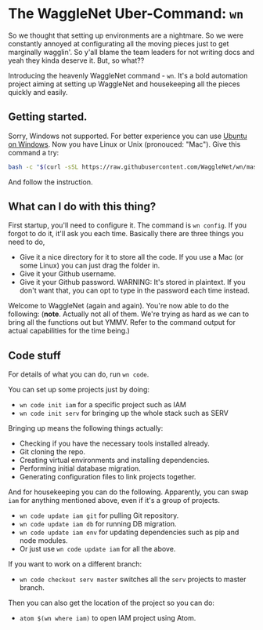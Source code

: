 # The WaggleNet Uber-Command: `wn`

So we thought that setting up environments are a nightmare. So we were constantly annoyed at configurating all the moving pieces just to get marginally wagglin'. So y'all blame the team leaders for not writing docs and yeah they kinda deserve it. But, so what??

Introducing the heavenly WaggleNet command - `wn`. It's a bold automation project aiming at setting up WaggleNet and housekeeping all the pieces quickly and easily.

## Getting started.

Sorry, Windows not supported. For better experience you can use [Ubuntu on Windows](https://tutorials.ubuntu.com/tutorial/tutorial-ubuntu-on-windows#0). Now you have Linux or Unix (pronouced: "Mac"). Give this command a try:

```bash
bash -c "$(curl -sSL https://raw.githubusercontent.com/WaggleNet/wn/master/install.sh)"
```

And follow the instruction.

## What can I do with this thing?

First startup, you'll need to configure it. The command is `wn config`. If you forgot to do it, it'll ask you each time. Basically there are three things you need to do,

- Give it a nice directory for it to store all the code. If you use a Mac (or some Linux) you can just drag the folder in.
- Give it your Github username.
- Give it your Github password. WARNING: It's stored in plaintext. If you don't want that, you can opt to type in the password each time instead.

Welcome to WaggleNet (again and again). You're now able to do the following: (**note**. Actually not all of them. We're trying as hard as we can to bring all the functions out but YMMV. Refer to the command output for actual capabilities for the time being.)

## Code stuff

For details of what you can do, run `wn code`.

You can set up some projects just by doing:
- `wn code init iam` for a specific project such as IAM
- `wn code init serv` for bringing up the whole stack such as SERV

Bringing up means the following things actually:
- Checking if you have the necessary tools installed already.
- Git cloning the repo.
- Creating virtual environments and installing dependencies.
- Performing initial database migration.
- Generating configuration files to link projects together.

And for housekeeping you can do the following. Apparently, you can swap `iam` for anything mentioned above, even if it's a group of projects.
- `wn code update iam git` for pulling Git repository.
- `wn code update iam db` for running DB migration.
- `wn code update iam env` for updating dependencies such as pip and node modules.
- Or just use `wn code update iam` for all the above.

If you want to work on a different branch:
- `wn code checkout serv master` switches all the `serv` projects to master branch.

Then you can also get the location of the project so you can do:
- `atom $(wn where iam)` to open IAM project using Atom.
